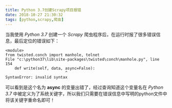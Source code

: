 ```yaml
---
title: Python 3.7创建Scrapy项目报错
date: 2018-10-27 21:30:32
tags: [python,scrapy,爬虫]
---
```

当我使用 *Python 3.7* 创建一个 *Scrapy* 爬虫程序后，在运行时报了很多错误信息，最后定位的错误如下：

    <module>
    from twisted.conch import manhole, telnet
    File "c:\python37\lib\site-packages\twisted\conch\manhole.py", line 154
    	def write(self, data, async=False):
                              ^
    SyntaxError: invalid syntax

可以看到是这个名为 **async** 的变量出错了，经过查询知道这个变量名在 *Python 3.7* 中被定义为了系统关键字，所以我们只需要在错误信息中写明的python文件中将该关键字重命名即可！
